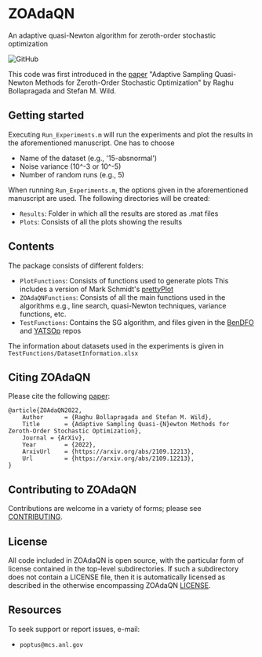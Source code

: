# ZOAdaQN 

An adaptive quasi-Newton algorithm for zeroth-order stochastic optimization

![GitHub](https://img.shields.io/github/license/POptUS/ZOAdaQN)

This code was first introduced in the [paper](https://arxiv.org/abs/2109.12213) "Adaptive Sampling Quasi-Newton Methods for Zeroth-Order Stochastic 
Optimization" by Raghu Bollapragada and Stefan M. Wild.


## Getting started

Executing `Run_Experiments.m` will run the experiments and plot the 
results in the aforementioned manuscript. One has to choose 
* Name of the dataset (e.g., '15-absnormal')
* Noise variance (10^-3 or 10^-5)
* Number of random runs (e.g., 5)

When running `Run_Experiments.m`, the options given in the aforementioned manuscript are used. 
The following directories will be created:
* `Results`: Folder in which all the results are stored as .mat files
* `Plots`: Consists of all the plots showing the results

## Contents

The package consists of different folders:

* `PlotFunctions`: Consists of functions used to generate plots
                        This includes a version of Mark Schmidt's [prettyPlot](https://www.cs.ubc.ca/~schmidtm/Software/prettyPlot.html)
* `ZOAdaQNFunctions`: Consists of all the main functions used in the algorithms
                        e.g., line search, quasi-Newton techniques, variance functions, etc.
* `TestFunctions`: Contains the SG algorithm, and files given in the
    			[BenDFO](https://github.com/POptUS/BenDFO)
    			and
    			[YATSOp](https://github.com/POptUS/YATSOp)
    			repos
    			
The information about datasets used in the experiments is given in `TestFunctions/DatasetInformation.xlsx`

## Citing ZOAdaQN

Please cite the following [paper](https://arxiv.org/abs/2109.12213):

```
@article{ZOAdaQN2022,
	Author      = {Raghu Bollapragada and Stefan M. Wild},
	Title       = {Adaptive Sampling Quasi-{N}ewton Methods for Zeroth-Order Stochastic Optimization},
	Journal = {ArXiv},
	Year        = {2022},
	ArxivUrl    = {https://arxiv.org/abs/2109.12213},
	Url         = {https://arxiv.org/abs/2109.12213},
}
```

## Contributing to ZOAdaQN 

Contributions are welcome in a variety of forms; please see [CONTRIBUTING](CONTRIBUTING.rst).


## License 

All code included in ZOAdaQN is open source, with the particular form of license contained in the top-level 
subdirectories.  If such a subdirectory does not contain a LICENSE file, then it is automatically licensed 
as described in the otherwise encompassing ZOAdaQN [LICENSE](/LICENSE).  

## Resources

To seek support or report issues, e-mail:

 * ``poptus@mcs.anl.gov``

